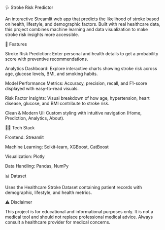 🩺 Stroke Risk Predictor

An interactive Streamlit web app that predicts the likelihood of stroke based on health, lifestyle, and demographic factors. Built with real healthcare data, this project combines machine learning and data visualization to make stroke risk insights more accessible.

🚀 Features

Stroke Risk Prediction: Enter personal and health details to get a probability score with preventive recommendations.

Analytics Dashboard: Explore interactive charts showing stroke risk across age, glucose levels, BMI, and smoking habits.

Model Performance Metrics: Accuracy, precision, recall, and F1-score displayed with easy-to-read visuals.

Risk Factor Insights: Visual breakdown of how age, hypertension, heart disease, glucose, and BMI contribute to stroke risk.

Clean & Modern UI: Custom styling with intuitive navigation (Home, Prediction, Analytics, About).

🧑‍💻 Tech Stack

Frontend: Streamlit

Machine Learning: Scikit-learn, XGBoost, CatBoost

Visualization: Plotly

Data Handling: Pandas, NumPy

📊 Dataset

Uses the Healthcare Stroke Dataset containing patient records with demographic, lifestyle, and health metrics.

⚠️ Disclaimer

This project is for educational and informational purposes only. It is not a medical tool and should not replace professional medical advice. Always consult a healthcare provider for medical concerns.

